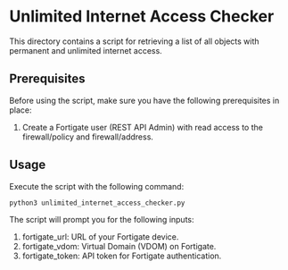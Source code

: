 # Unlimited Internet Access Checker

This directory contains a script for retrieving a list of all objects with permanent and unlimited internet access. 

## Prerequisites
Before using the script, make sure you have the following prerequisites in place:
1. Create a Fortigate user (REST API Admin) with read access to the firewall/policy and firewall/address.


## Usage

Execute the script with the following command:   

```bash
python3 unlimited_internet_access_checker.py
```
The script will prompt you for the following inputs:
1. fortigate_url: URL of your Fortigate device.
2. fortigate_vdom: Virtual Domain (VDOM) on Fortigate.
3. fortigate_token: API token for Fortigate authentication.
